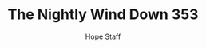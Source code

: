 ---
image: /assets/img/nwd/353_nwd_proverbs_8_35a_erv.png
title: The Nightly Wind Down 353
number: 353
categories:
  - The Nightly Wind Down
author: Hope Staff
notes: The Nightly Wind Down 353
embed: >-
  EMBED_GOES_HERE
transcript: >-
  SOME LINES OF TEXT START HERE
---